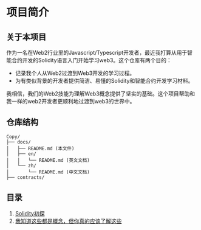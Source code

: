 # 项目简介
## 关于本项目

作为一名在Web2行业里的Javascript/Typescript开发者，最近我打算从用于智能合约开发的Solidity语言入门开始学习web3。这个仓库有两个目的：

* 记录我个人从Web2过渡到Web3开发的学习过程。
* 为有类似背景的开发者提供简洁、易懂的Solidity和智能合约开发学习材料。

我相信，我们的Web2技能为理解Web3概念提供了坚实的基础。这个项目帮助和我一样的web2开发者更顺利地过渡到web3的世界中。

## 仓库结构
```
Copy/
├── docs/
│   ├── README.md (本文件)
│   ├── en/
│   │   └── README.md (英文文档)
│   └── zh/
│       └── README.md (中文文档)
├── contracts/
```

## 目录

1. [Solidity初探](./1-HelloSolidity/README.md)
2. [我知道这些都是概念，但你真的应该了解这些](./2-I-know-but-u-should-know-this/README.md)
